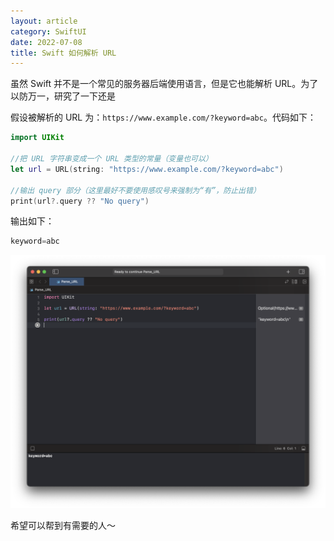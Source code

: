 ```yaml
---
layout: article
category: SwiftUI
date: 2022-07-08
title: Swift 如何解析 URL
---
```

<!-- excerpt-start -->
虽然 Swift 并不是一个常见的服务器后端使用语言，但是它也能解析 URL。为了以防万一，研究了一下还是

假设被解析的 URL 为：`https://www.example.com/?keyword=abc`。代码如下：

```swift
import UIKit

//把 URL 字符串变成一个 URL 类型的常量（变量也可以）
let url = URL(string: "https://www.example.com/?keyword=abc")

//输出 query 部分（这里最好不要使用感叹号来强制为“有”，防止出错）
print(url?.query ?? "No query")
```

输出如下：

```swift
keyword=abc
```

![swift获取url的参数](/assets/images/21ada1b24325494597d318118b54f023.png)

希望可以帮到有需要的人～